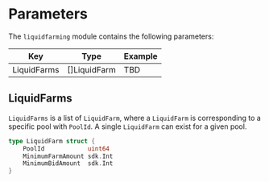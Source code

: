 <!-- order: 7 -->

# Parameters

The `liquidfarming` module contains the following parameters:

| Key                        | Type         | Example                                        |
| -------------------------- | ------------ | ---------------------------------------------- |
| LiquidFarms                | []LiquidFarm | TBD                                            |

## LiquidFarms

`LiquidFarms` is a list of `LiquidFarm`, where a `LiquidFarm` is corresponding to a specific pool with `PoolId`. 
A single `LiquidFarm` can exist for a given pool.


```go
type LiquidFarm struct {
	PoolId            uint64
	MinimumFarmAmount sdk.Int
	MinimumBidAmount  sdk.Int
}
```
